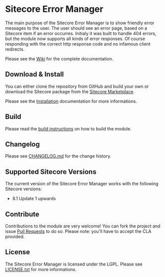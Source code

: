 # Sitecore Error Manager

The main purpose of the Sitecore Error Manager is to show friendly error messages to the user. The user should see an error page, based on a Sitecore item if an error occurres. Initialy it was built to handle 404 errors, but the module now supports all kinds of error responses. Of course responding with the correct http response code and no infamous client redirects.

Please see the [Wiki](https://github.com/unic/SitecoreErrorManager/wiki) for the complete documentation.

## Download & Install

You can either clone the repository from GitHub and build your own or download the Sitecore package from the [Sitecore Marketplace](http://marketplace.sitecore.net/en/Modules/Sitecore_Error_Manager.aspx).

Please see the [Installation](https://github.com/unic/SitecoreErrorManager/wiki/Installation) documentation for more informations.

## Build

Please read the [build instructions](build/README.md) on how to build the module.

## Changelog

Please see [CHANGELOG.md](https://github.com/unic/SitecoreErrorManager/blob/master/CHANGELOG.md) for the change history.

## Supported Sitecore Versions

The current version of the Sitecore Error Manager works with the following Sitecore versions:
- 8.1 Update 1 upwards

## Contribute

Contributions to the module are very welcome! You can fork the project and issue [Pull Requests](https://help.github.com/articles/creating-a-pull-request) to do so.
Please note: you'll have to accept the CLA provided.

## License
The Sitecore Error Manager is licensed under the LGPL. Please see [LICENSE.txt](https://github.com/unic/SitecoreErrorManager/blob/master/LICENSE.txt) for more informations.
